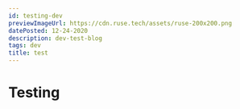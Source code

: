 ```yaml
---
id: testing-dev
previewImageUrl: https://cdn.ruse.tech/assets/ruse-200x200.png
datePosted: 12-24-2020
description: dev-test-blog
tags: dev
title: test
---
```

# Testing
